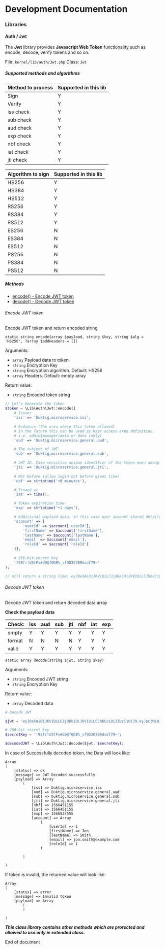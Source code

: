 # Development Documentation

### Libraries

#### Auth / Jwt

The **Jwt** library provides **Javascript Web Token** functionality such as encode, decode, verify tokens and so on.

File: `kernel/lib/auth/Jwt.php`
Class: `Jwt`

##### Supported methods and algorithms

Method to process | Supported in this lib
--- | ---
Sign              | Y
Verify            | Y
iss check         | Y
sub check         | Y
aud check         | Y
exp check         | Y
nbf check         | Y
iat check         | Y
jti check         | Y
 
Algorithm to sign | Supported in this lib
--- | ---
HS256             | Y
HS384             | Y
HS512             | Y
RS256             | Y
RS384             | Y
RS512             | Y
ES256             | N
ES384             | N
ES512             | N
PS256             | N
PS384             | N
PS512             | N

##### Methods

- [encode() - Encode JWT token](#encode-jwt-token)
- [decode() - Decode JWT token](#decode-jwt-token)

###### Encode JWT token

Encode JWT token and return encoded string

`static string encode(array $payload, string $key, string $alg = 'HS256', ?array $addHeaders = [])`

Arguments:

- `array`  Payload data to token
- `string` Encryption Key
- `string` Encryption algorithm. Default: HS256
- `array`  Headers. Default: empty array 

Return value:

- `string` Encoded token string

```php
// Let's Generate the token
$token = \Lib\Auth\Jwt::encode([
    # Issuer
    'iss' => 'Duktig.microservice.iss',

    # Audience (The area where this token allowed)
    # In the future this can be used as User access area definition.
    # i.e. admin|manager|data or data (only)
    'aud' => 'Duktig.microservice.general.aud',

    # The subject of JWT
    'sub' => 'Duktig.microservice.general.sub',

    # JWT ID. Case sensitive unique identifier of the token even among different issuers.
    'jti' => 'Duktig.microservice.general.jti',
        
    # Not before (allow login not before given time)
    'nbf' => strtotime('+0 minutes'),

    # Issued at
    'iat' => time(),

    # Token expiration time
    'exp' => strtotime('+1 days'),

    # Additional payload data, in this case user account shared details
    'account' => [
        'userId' => $account['userId'],
        'firstName' => $account['firstName'],
        'lastName' => $account['lastName'],
        'email' => $account['email'],
        'roleId' => $account['roleId']
    ]],
    
    # 256-bit-secret key
    '!98fr!d8fFs#d9@f0D8%_sf9D3678Rdsdf79~'
);

// Will return a string like: eyJ0eXAiOiJKV1QiLCJjdHkiOiJKV1QiLCJhbGciOiJIUzI1NiJ9.eyJpc3MiOiJEdWt0aWcuaW8uaXNzIiwiYXVkIjoiRHVrdGlnLmlvLmdlbmVyYWwuYXVkIiwic3ViIjoiRHVrdGlnLmlvLmdlbmVyYWwuc3ViIiwianRpIjoiRHVrdGlnLmlvLmdlbmVyYWwuanRpIiwibmJmIjoxNTY2NDUxMTU1LCJpYXQiOjE1NjY0NTExNTUsImV4cCI6MTU2NjUzNzU1NSwiYWNjb3VudCI6eyJ1c2VySWQiOjEsImZpcnN0TmFtZSI6IlN1cGVyIiwibGFzdE5hbWUiOiJBZG1pbiIsImVtYWlsIjoic3VwZXIuYWRtaW5AZHVrdGlnLmlvIiwicm9sZUlkIjoxfX0.QosB9s2qcb3vO6sauAPgLjstltNc1FpltM4zFxzTxEE 
```

###### Decode JWT token

Decode JWT token and return decoded data array

**Check the payload data**

Check: | iss | aud | sub | jti | nbf | iat | exp
------ | --- | --- | --- | --- | --- | --- |-----
empty  | Y   | Y   | Y   | Y   | Y   | Y   | Y
format | N   | N   | N   | N   | Y   | Y   | Y
valid  | Y   | Y   | Y   | Y   | Y   | Y   | Y
          
`static array decode(string $jwt, string $key)`

Arguments:

- `string` Encoded JWT string
- `string` Encryption Key 

Return value:

- `array` Decoded data

```php
# Decode JWT

$jwt = 'eyJ0eXAiOiJKV1QiLCJjdHkiOiJKV1QiLCJhbGciOiJIUzI1NiJ9.eyJpc3MiOiJEdWt0aWcuaW8uaXNzIiwiYXVkIjoiRHVrdGlnLmlvLmdlbmVyYWwuYXVkIiwic3ViIjoiRHVrdGlnLmlvLmdlbmVyYWwuc3ViIiwianRpIjoiRHVrdGlnLmlvLmdlbmVyYWwuanRpIiwibmJmIjoxNTY2NDUxMTU1LCJpYXQiOjE1NjY0NTExNTUsImV4cCI6MTU2NjUzNzU1NSwiYWNjb3VudCI6eyJ1c2VySWQiOjEsImZpcnN0TmFtZSI6IlN1cGVyIiwibGFzdE5hbWUiOiJBZG1pbiIsImVtYWlsIjoic3VwZXIuYWRtaW5AZHVrdGlnLmlvIiwicm9sZUlkIjoxfX0.QosB9s2qcb3vO6sauAPgLjstltNc1FpltM4zFxzTxEE';

# 256-bit-secret key
$secretKey = '!98fr!d8fFs#d9@f0D8%_sf9D3678Rdsdf79~';

$decodedJWT = \Lib\Auth\Jwt::decode($jwt, $secretKey);

```

In case of Successfully decoded token, the Data will look like:

```
Array
(
    [status] => ok
    [message] => JWT Decoded successfully
    [payload] => Array
        (
            [iss] => Duktig.microservice.iss
            [aud] => Duktig.microservice.general.aud
            [sub] => Duktig.microservice.general.sub
            [jti] => Duktig.microservice.general.jti
            [nbf] => 1566451155
            [iat] => 1566451155
            [exp] => 1566537555
            [account] => Array
                (
                    [userId] => 1
                    [firstName] => Jon
                    [lastName] => Smith
                    [email] => jon.smith@example.com
                    [roleId] => 1
                )

        )

)
```

If token is invalid, the returned value will look like:

```
Array
(
    [status] => error
    [message] => Invalid token
    [payload] => Array
        (
        )

)
```

***This class library contains other methods which are protected and allowed to use only in extended class.***  

End of document
